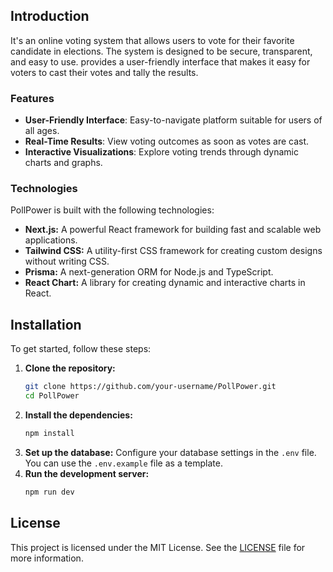 ## Introduction
It's an online voting system that allows users to vote for their favorite candidate in elections. The system is designed to be secure, transparent, and easy to use. provides a user-friendly interface that makes it easy for voters to cast their votes and tally the results.

### Features
- **User-Friendly Interface**: Easy-to-navigate platform suitable for users of all ages.
- **Real-Time Results**: View voting outcomes as soon as votes are cast.
- **Interactive Visualizations**: Explore voting trends through dynamic charts and graphs.

### Technologies
PollPower is built with the following technologies:

- **Next.js:** A powerful React framework for building fast and scalable web applications.
- **Tailwind CSS:** A utility-first CSS framework for creating custom designs without writing CSS.
- **Prisma:** A next-generation ORM for Node.js and TypeScript.
- **React Chart:** A library for creating dynamic and interactive charts in React.

## Installation
To get started, follow these steps:

1. **Clone the repository:**
    ```bash
    git clone https://github.com/your-username/PollPower.git
    cd PollPower
    ```
2. **Install the dependencies:**
    ```bash
    npm install
    ```
3. **Set up the database:**
   Configure your database settings in the `.env` file. You can use the `.env.example` file as a template.
4. **Run the development server:**
    ```bash
    npm run dev
    ```

## License
This project is licensed under the MIT License. See the [LICENSE](LICENSE) file for more information.

